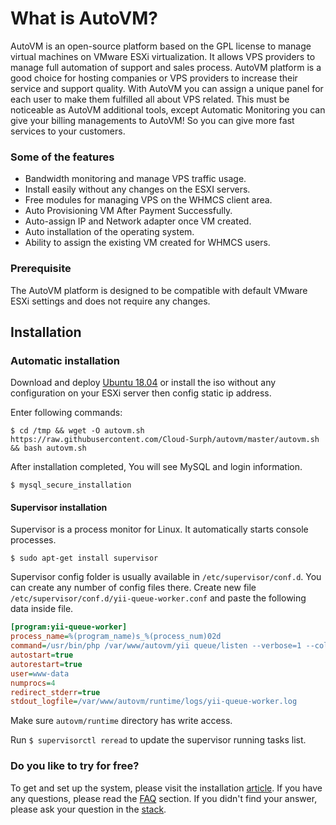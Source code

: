 # What is AutoVM?

AutoVM is an open-source platform based on the GPL license to manage virtual machines on VMware ESXi virtualization. It allows VPS providers to manage full automation of support and sales process. AutoVM platform is a good choice for hosting companies or VPS providers to increase their service and support quality.
With AutoVM you can assign a unique panel for each user to make them fulfilled all about VPS related. This must be noticeable as AutoVM additional tools, except Automatic Monitoring you can give your billing managements to AutoVM! So you can give more fast services to your customers.

### Some of the features

* Bandwidth monitoring and manage VPS traffic usage.
* Install easily without any changes on the ESXI servers.
* Free modules for managing VPS on the WHMCS client area.
* Auto Provisioning VM After Payment Successfully.
* Auto-assign IP and Network adapter once VM created.
* Auto installation of the operating system.
* Ability to assign the existing VM created for WHMCS users.

### Prerequisite

The AutoVM platform is designed to be compatible with default VMware ESXi settings and does not require any changes.

## Installation
### Automatic installation
Download and deploy [Ubuntu 18.04](http://file.autovm.net/vmware/templates/ubuntu_18.04_64.ova) or install the iso without any configuration on your ESXi server then config static ip address.

Enter following commands:

```shell
$ cd /tmp && wget -O autovm.sh https://raw.githubusercontent.com/Cloud-Surph/autovm/master/autovm.sh && bash autovm.sh
```
After installation completed, You will see MySQL and login information.

```shell
$ mysql_secure_installation
```

#### Supervisor installation
Supervisor is a process monitor for Linux. It automatically starts console processes.

```shell
$ sudo apt-get install supervisor
```
Supervisor config folder is usually available in ```/etc/supervisor/conf.d```. You can create any number of config files there.
Create new file ```/etc/supervisor/conf.d/yii-queue-worker.conf``` and paste the following data inside file.

```ini
[program:yii-queue-worker]
process_name=%(program_name)s_%(process_num)02d
command=/usr/bin/php /var/www/autovm/yii queue/listen --verbose=1 --color=0
autostart=true
autorestart=true
user=www-data
numprocs=4
redirect_stderr=true
stdout_logfile=/var/www/autovm/runtime/logs/yii-queue-worker.log
```

Make sure ```autovm/runtime``` directory has write access.

Run ```$ supervisorctl reread``` to update the supervisor running tasks list.

### Do you like to try for free?

To get and set up the system, please visit the installation [article](https://wiki.autovm.net/index.php/Installation). If you have any questions, please read the [FAQ](https://wiki.autovm.net/index.php/FAQs) section. If you didn't find your answer, please ask your question in the [stack](http://stack.autovm.net).

